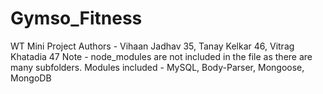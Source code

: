 # Gymso_Fitness
WT Mini Project
Authors - Vihaan Jadhav 35, Tanay Kelkar 46, Vitrag Khatadia 47 
Note - node_modules are not included in the file as there are many subfolders. 
Modules included - MySQL, Body-Parser, Mongoose, MongoDB
